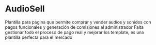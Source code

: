 # AudioSell
Plantilla para pagina que permite comprar y vender audios y sonidos con pagos funcionales y generación de comisiones al administrador
Falta gestionar todo el proceso de pago real y mejorar los template, es una plantilla perfecta para el mercado
